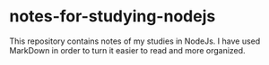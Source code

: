 # notes-for-studying-nodejs
This repository contains notes of my studies in NodeJs. I have used MarkDown in order to turn it easier to read and more organized.
